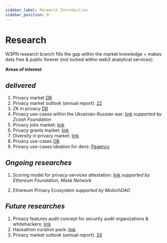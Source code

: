 ```yaml
---
sidebar_label: Research Introduction
sidebar_position: 0
---
```


# Research

W3PN research branch fills the gap within the market knowledge + makes data free & public forever (not locked within web3 analytical services).

**Areas of interest**

## _delivered_
1. Privacy market [DB](https://github.com/web3privacy/web3privacy)
2. Privacy market outlook (annual report): [22](https://github.com/web3privacy/web3privacy/tree/main/Market%20overview)
3. ZK in privacy [DB](https://github.com/web3privacy/web3privacy/tree/main/ZKprivacylandscape)
4. Privacy use-cases within the Ukrainian-Russian war: [link](https://forum.zcashcommunity.com/t/privacy-services-from-zcash-to-status-usage-within-the-ukrainian-russian-war-research/43940?u=aquietinvestor)
    _supported by Zcash Foundation_
5. Privacy jobs market: [link](https://docs.google.com/spreadsheets/d/1dN6bIWyOh01Dl-y1iZh-1TASZxKUefD098BUALcnUb8/edit?usp=sharing)
6. Privacy grants market: [link](https://docs.google.com/spreadsheets/d/1dN6bIWyOh01Dl-y1iZh-1TASZxKUefD098BUALcnUb8/edit?usp=sharing)
7. Diversity in privacy market: [link](https://medium.com/@Svyazniy/diversity-in-the-web3-privacy-market-outlook-1a7ccefc872)
8. Privacy use-cases [DB](https://github.com/Msiusko/web3privacy/blob/main/Use-cases.md)
9. Privacy use-cases ideation for devs: [Pagency](https://github.com/web3privacy/web3privacy/tree/main/Pagency)

## _Ongoing researches_
1. Scoring model for privacy-services attestation: [link](https://github.com/web3privacy/explorer/blob/main/Research.md#scoring-model)
   _supported by Ethereum Foundation, Mask Network_

2. Ethereum Privacy Ecosystem
   _supported by MolochDAO_

## _Future researches_
1. Privacy features audit concept for security audit organizations & whitehackers: [link](https://github.com/orgs/web3privacy/projects/11/views/1?pane=issue&itemId=54620227)
2. Hackathon curation pack: [link](https://github.com/orgs/web3privacy/projects/11/views/1?pane=issue&itemId=54409761)
3. Privacy market outlook (annual report): [24](https://github.com/orgs/web3privacy/projects/11/views/1?pane=issue&itemId=54411368)
